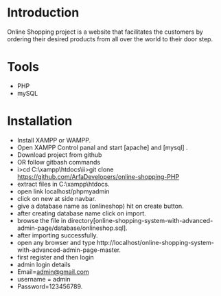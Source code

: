 # Introduction
Online Shopping project is a website that facilitates the customers by ordering their desired products from all over the world to their door step.

# Tools
- PHP
- mySQL

# Installation
- Install XAMPP or WAMPP.
- Open XAMPP Control panal and start [apache] and [mysql] .
- Download project from github
- OR follow gitbash commands
- i>cd C:\xampp\htdocs\ii>git clone https://github.com/ArfaDevelopers/online-shopping-PHP
- extract files in C:\xampp\htdocs.
- open link localhost/phpmyadmin
- click on new at side navbar.
- give a database name as (onlineshop) hit on create button.
- after creating database name click on import.
- browse the file in directory[online-shopping-system-with-advanced-admin-page/database/onlineshop.sql].
- after importing successfully.
- open any browser and type http://localhost/online-shopping-system-with-advanced-admin-page-master.
- first register and then login
- admin login details
- Email=admin@gmail.com
- username = admin
- Password=123456789.
